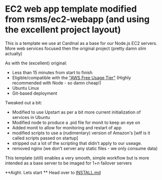 # EC2 web app template modified from rsms/ec2-webapp (and using the excellent project layout)

This is a template we use at Cardinal as a base for our Node.js EC2 servers.  More web services focused then the original project (pretty damn slim actually)

As with the (excellent) original:
- Less than 15 minutes from start to finish
- Eligible/compatible with the ["AWS Free Usage Tier"](http://aws.amazon.com/free/) (Highly recommended with Node - so damn cheap!)
- Ubuntu Linux
- Git-based deployment

Tweaked out a bit:
- Modified to use Upstart as per a bit more current initialization of services in Ubuntu
- Modified node to produce a .pid file for monit to keep an eye on
- Added monit to allow for monitoring and restart of app
- modified scripts to use a (rudimentary) version of Amazon's [wtf is it called scripts passed on startup]
- stripped out a lot of the scripting that didn't apply to our useage.
- removed nginx (we don't server any static files - we only consume data)

This template (still) enables a very smooth, simple workflow but is more intended as a base server to be imaged for 1+n failover servers

**Aight.  Lets start ** Head over to [INSTALL.md](https://github.com/ctmaclean/ec2-webapp/blob/master/INSTALL.md#readme)
